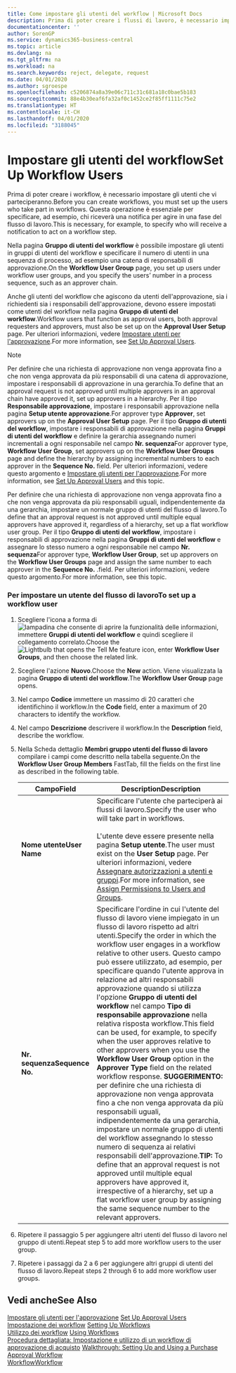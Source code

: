 ```yaml
---
title: Come impostare gli utenti del workflow | Microsoft Docs
description: Prima di poter creare i flussi di lavoro, è necessario impostare gli utenti che parteciperanno ai flussi di lavoro. Questa operazione è essenziale per specificare, ad esempio, chi riceverà una notifica per agire in una fase del flusso di lavoro.
documentationcenter: ''
author: SorenGP
ms.service: dynamics365-business-central
ms.topic: article
ms.devlang: na
ms.tgt_pltfrm: na
ms.workload: na
ms.search.keywords: reject, delegate, request
ms.date: 04/01/2020
ms.author: sgroespe
ms.openlocfilehash: c5206874a8a39e06c711c31c681a18c0bae5b183
ms.sourcegitcommit: 88e4b30eaf6fa32af0c1452ce2f85ff1111c75e2
ms.translationtype: HT
ms.contentlocale: it-CH
ms.lasthandoff: 04/01/2020
ms.locfileid: "3188045"
---
```

# <a name="set-up-workflow-users"></a><span data-ttu-id="29ae8-104">Impostare gli utenti del workflow</span><span class="sxs-lookup"><span data-stu-id="29ae8-104">Set Up Workflow Users</span></span>
<span data-ttu-id="29ae8-105">Prima di poter creare i workflow, è necessario impostare gli utenti che vi parteciperanno.</span><span class="sxs-lookup"><span data-stu-id="29ae8-105">Before you can create workflows, you must set up the users who take part in workflows.</span></span> <span data-ttu-id="29ae8-106">Questa operazione è essenziale per specificare, ad esempio, chi riceverà una notifica per agire in una fase del flusso di lavoro.</span><span class="sxs-lookup"><span data-stu-id="29ae8-106">This is necessary, for example, to specify who will receive a notification to act on a workflow step.</span></span>  

<span data-ttu-id="29ae8-107">Nella pagina **Gruppo di utenti del workflow** è possibile impostare gli utenti in gruppi di utenti del workflow e specificare il numero di utenti in una sequenza di processo, ad esempio una catena di responsabili di approvazione.</span><span class="sxs-lookup"><span data-stu-id="29ae8-107">On the **Workflow User Group** page, you set up users under workflow user groups, and you specify the users’ number in a process sequence, such as an approver chain.</span></span>  

<span data-ttu-id="29ae8-108">Anche gli utenti del workflow che agiscono da utenti dell'approvazione, sia i richiedenti sia i responsabili dell'approvazione, devono essere impostati come utenti del workflow nella pagina **Gruppo di utenti del workflow**.</span><span class="sxs-lookup"><span data-stu-id="29ae8-108">Workflow users that function as approval users, both approval requesters and approvers, must also be set up on the **Approval User Setup** page.</span></span> <span data-ttu-id="29ae8-109">Per ulteriori informazioni, vedere [Impostare utenti per l'approvazione](across-how-to-set-up-approval-users.md).</span><span class="sxs-lookup"><span data-stu-id="29ae8-109">For more information, see [Set Up Approval Users](across-how-to-set-up-approval-users.md).</span></span>  

> [!NOTE]  
>  <span data-ttu-id="29ae8-110">Per definire che una richiesta di approvazione non venga approvata fino a che non venga approvata da più responsabili di una catena di approvazione, impostare i responsabili di approvazione in una gerarchia.</span><span class="sxs-lookup"><span data-stu-id="29ae8-110">To define that an approval request is not approved until multiple approvers in an approval chain have approved it, set up approvers in a hierarchy.</span></span> <span data-ttu-id="29ae8-111">Per il tipo **Responsabile approvazione**, impostare i responsabili approvazione nella pagina **Setup utente approvazione**.</span><span class="sxs-lookup"><span data-stu-id="29ae8-111">For approver type **Approver**, set approvers up on the **Approval User Setup** page.</span></span> <span data-ttu-id="29ae8-112">Per il tipo **Gruppo di utenti del workflow**, impostare i responsabili di approvazione nella pagina **Gruppi di utenti del workflow** e definire la gerarchia assegnando numeri incrementali a ogni responsabile nel campo **Nr. sequenza**</span><span class="sxs-lookup"><span data-stu-id="29ae8-112">For approver type, **Workflow User Group**, set approvers up on the **Workflow User Groups** page and define the hierarchy by assigning incremental numbers to each approver in the **Sequence No.**</span></span> <span data-ttu-id="29ae8-113"> </span><span class="sxs-lookup"><span data-stu-id="29ae8-113">field.</span></span> <span data-ttu-id="29ae8-114">Per ulteriori informazioni, vedere questo argomento e [Impostare gli utenti per l'approvazione](across-how-to-set-up-approval-users.md).</span><span class="sxs-lookup"><span data-stu-id="29ae8-114">For more information, see [Set Up Approval Users](across-how-to-set-up-approval-users.md) and this topic.</span></span>  
>   
>  <span data-ttu-id="29ae8-115">Per definire che una richiesta di approvazione non venga approvata fino a che non venga approvata da più responsabili uguali, indipendentemente da una gerarchia, impostare un normale gruppo di utenti del flusso di lavoro.</span><span class="sxs-lookup"><span data-stu-id="29ae8-115">To define that an approval request is not approved until multiple equal approvers have approved it, regardless of a hierarchy, set up a flat workflow user group.</span></span> <span data-ttu-id="29ae8-116">Per il tipo **Gruppo di utenti del workflow**, impostare i responsabili di approvazione nella pagina **Gruppi di utenti del workflow** e assegnare lo stesso numero a ogni responsabile nel campo **Nr. sequenza**</span><span class="sxs-lookup"><span data-stu-id="29ae8-116">For approver type, **Workflow User Group**, set up approvers on the **Workflow User Groups** page and assign the same number to each approver in the **Sequence No.**</span></span> <span data-ttu-id="29ae8-117">.</span><span class="sxs-lookup"><span data-stu-id="29ae8-117">field.</span></span> <span data-ttu-id="29ae8-118">Per ulteriori informazioni, vedere questo argomento.</span><span class="sxs-lookup"><span data-stu-id="29ae8-118">For more information, see this topic.</span></span>  

### <a name="to-set-up-a-workflow-user"></a><span data-ttu-id="29ae8-119">Per impostare un utente del flusso di lavoro</span><span class="sxs-lookup"><span data-stu-id="29ae8-119">To set up a workflow user</span></span>  

1. <span data-ttu-id="29ae8-120">Scegliere l'icona a forma di ![lampadina che consente di aprire la funzionalità delle informazioni](media/ui-search/search_small.png "Informazioni sull'operazione che si desidera eseguire"), immettere **Gruppi di utenti del workflow** e quindi scegliere il collegamento correlato.</span><span class="sxs-lookup"><span data-stu-id="29ae8-120">Choose the ![Lightbulb that opens the Tell Me feature](media/ui-search/search_small.png "Tell me what you want to do") icon, enter **Workflow User Groups**, and then choose the related link.</span></span>  
2. <span data-ttu-id="29ae8-121">Scegliere l'azione **Nuovo**.</span><span class="sxs-lookup"><span data-stu-id="29ae8-121">Choose the **New** action.</span></span> <span data-ttu-id="29ae8-122">Viene visualizzata la pagina **Gruppo di utenti del workflow**.</span><span class="sxs-lookup"><span data-stu-id="29ae8-122">The **Workflow User Group** page opens.</span></span>  
3. <span data-ttu-id="29ae8-123">Nel campo **Codice** immettere un massimo di 20 caratteri che identifichino il workflow.</span><span class="sxs-lookup"><span data-stu-id="29ae8-123">In the **Code** field, enter a maximum of 20 characters to identify the workflow.</span></span>  
4. <span data-ttu-id="29ae8-124">Nel campo  **Descrizione** descrivere il workflow.</span><span class="sxs-lookup"><span data-stu-id="29ae8-124">In the **Description** field, describe the workflow.</span></span>  
5. <span data-ttu-id="29ae8-125">Nella Scheda dettaglio **Membri gruppo utenti del flusso di lavoro** compilare i campi come descritto nella tabella seguente.</span><span class="sxs-lookup"><span data-stu-id="29ae8-125">On the **Workflow User Group Members** FastTab, fill the fields on the first line as described in the following table.</span></span>  

    |<span data-ttu-id="29ae8-126">Campo</span><span class="sxs-lookup"><span data-stu-id="29ae8-126">Field</span></span>|<span data-ttu-id="29ae8-127">Description</span><span class="sxs-lookup"><span data-stu-id="29ae8-127">Description</span></span>|  
    |---------------------------------|---------------------------------------|  
    |<span data-ttu-id="29ae8-128">**Nome utente**</span><span class="sxs-lookup"><span data-stu-id="29ae8-128">**User Name**</span></span>|<span data-ttu-id="29ae8-129">Specificare l'utente che parteciperà ai flussi di lavoro.</span><span class="sxs-lookup"><span data-stu-id="29ae8-129">Specify the user who will take part in workflows.</span></span><br /><br /> <span data-ttu-id="29ae8-130">L'utente deve essere presente nella pagina **Setup utente**.</span><span class="sxs-lookup"><span data-stu-id="29ae8-130">The user must exist on the **User Setup** page.</span></span> <span data-ttu-id="29ae8-131">Per ulteriori informazioni, vedere [Assegnare autorizzazioni a utenti e gruppi](ui-define-granular-permissions.md).</span><span class="sxs-lookup"><span data-stu-id="29ae8-131">For more information, see [Assign Permissions to Users and Groups](ui-define-granular-permissions.md).</span></span>|  
    |<span data-ttu-id="29ae8-132">**Nr. sequenza**</span><span class="sxs-lookup"><span data-stu-id="29ae8-132">**Sequence No.**</span></span>|<span data-ttu-id="29ae8-133">Specificare l'ordine in cui l'utente del flusso di lavoro viene impiegato in un flusso di lavoro rispetto ad altri utenti.</span><span class="sxs-lookup"><span data-stu-id="29ae8-133">Specify the order in which the workflow user engages in a workflow relative to other users.</span></span> <span data-ttu-id="29ae8-134">Questo campo può essere utilizzato, ad esempio, per specificare quando l'utente approva in relazione ad altri responsabili approvazione quando si utilizza l'opzione **Gruppo di utenti del workflow** nel campo **Tipo di responsabile approvazione** nella relativa risposta workflow.</span><span class="sxs-lookup"><span data-stu-id="29ae8-134">This field can be used, for example, to specify when the user approves relative to other approvers when you use the **Workflow User Group** option in the **Approver Type** field on the related workflow response.</span></span> <span data-ttu-id="29ae8-135">**SUGGERIMENTO:** per definire che una richiesta di approvazione non venga approvata fino a che non venga approvata da più responsabili uguali, indipendentemente da una gerarchia, impostare un normale gruppo di utenti del workflow assegnando lo stesso numero di sequenza ai relativi responsabili dell'approvazione.</span><span class="sxs-lookup"><span data-stu-id="29ae8-135">**TIP:**  To define that an approval request is not approved until multiple equal approvers have approved it, irrespective of a hierarchy, set up a flat workflow user group by assigning the same sequence number to the relevant approvers.</span></span>|  
6. <span data-ttu-id="29ae8-136">Ripetere il passaggio 5 per aggiungere altri utenti del flusso di lavoro nel gruppo di utenti.</span><span class="sxs-lookup"><span data-stu-id="29ae8-136">Repeat step 5 to add more workflow users to the user group.</span></span>  
7. <span data-ttu-id="29ae8-137">Ripetere i passaggi da 2 a 6 per aggiungere altri gruppi di utenti del flusso di lavoro.</span><span class="sxs-lookup"><span data-stu-id="29ae8-137">Repeat steps 2 through 6 to add more workflow user groups.</span></span>  

## <a name="see-also"></a><span data-ttu-id="29ae8-138">Vedi anche</span><span class="sxs-lookup"><span data-stu-id="29ae8-138">See Also</span></span>  
<span data-ttu-id="29ae8-139">[Impostare gli utenti per l'approvazione](across-how-to-set-up-approval-users.md) </span><span class="sxs-lookup"><span data-stu-id="29ae8-139">[Set Up Approval Users](across-how-to-set-up-approval-users.md) </span></span>  
<span data-ttu-id="29ae8-140">[Impostazione dei workflow](across-set-up-workflows.md) </span><span class="sxs-lookup"><span data-stu-id="29ae8-140">[Setting Up Workflows](across-set-up-workflows.md) </span></span>  
<span data-ttu-id="29ae8-141">[Utilizzo dei workflow](across-use-workflows.md) </span><span class="sxs-lookup"><span data-stu-id="29ae8-141">[Using Workflows](across-use-workflows.md) </span></span>  
<span data-ttu-id="29ae8-142">[Procedura dettagliata: Impostazione e utilizzo di un workflow di approvazione di acquisto](walkthrough-setting-up-and-using-a-purchase-approval-workflow.md) </span><span class="sxs-lookup"><span data-stu-id="29ae8-142">[Walkthrough: Setting Up and Using a Purchase Approval Workflow](walkthrough-setting-up-and-using-a-purchase-approval-workflow.md) </span></span>  
[<span data-ttu-id="29ae8-143">Workflow</span><span class="sxs-lookup"><span data-stu-id="29ae8-143">Workflow</span></span>](across-workflow.md)   
